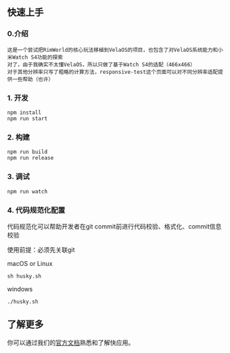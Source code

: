 ## 快速上手
### 0.介绍

```
这是一个尝试把RimWorld的核心玩法移植到VelaOS的项目，也包含了对VelaOS系统能力和小米Watch S4功能的探索
对了，由于我确实不太懂VelaOS，所以只做了基于Watch S4的适配（466x466）
对于其他分辨率只写了粗略的计算方法，responsive-test这个页面可以对不同分辨率适配提供一些帮助（也许）
```

### 1. 开发

```
npm install
npm run start
```

### 2. 构建

```
npm run build
npm run release
```

### 3. 调试

```
npm run watch
```
### 4. 代码规范化配置
代码规范化可以帮助开发者在git commit前进行代码校验、格式化、commit信息校验

使用前提：必须先关联git

macOS or Linux
```
sh husky.sh
```

windows
```
./husky.sh
```


## 了解更多

你可以通过我们的[官方文档](https://iot.mi.com/vela/quickapp)熟悉和了解快应用。
